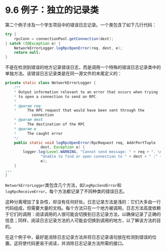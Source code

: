# 9.6 例子：独立的记录类

第二个例子涉及一个学生项目中的错误日志记录。一个类包含了如下几行代码：

```java
try { 
    rpcConn = connectionPool.getConnection(dest); 
} catch (IOException e) { 
    NetworkErrorLogger.logRpcOpenError(req, dest, e); 
    return null; 
}
```

不是在检测到错误的地方记录错误日志，而是调用一个特殊的错误日志记录类中的单独方法。该错误日志记录类是在同一源文件的末尾定义的：

```java
private static class NetworkErrorLogger {
    /** 
    * Output information relevant to an error that occurs when trying 
    * to open a connection to send an RPC.
    * 
    * @param req 
    *     The RPC request that would have been sent through the 
            connection 
    * @param dest 
    *     The destination of the RPC 
    * @param e 
    *     The caught error 
    */ 
    public static void logRpcOpenError(RpcRequest req, AddrPortTuple 
                dest, Exception e) { 
        logger.log(Level.WARNING, "Cannot send message: " + req + ". \n" + 
                "Unable to find or open connection to " + dest + " :" + 
                e); 
    }
... 
}
```

`NetworkErrorLogger`类包含几个方法，如`logRpcSendError`和`logRpcReceiveError`，每个方法都记录了不同种类的错误日志。

这种分离增加了复杂性，却没有任何好处。日志记录方法是浅的：它们大多由一行代码组成，但需要大量的文档。每个方法只在一个地方被调用。日志方法高度依赖于它们的调用：阅读调用的人很可能会切换到日志记录方法，以确保记录了正确的信息；同样，阅读日志记录方法的人可能会切换到调用的地方，以了解该方法的目的。

在这个例子中，最好是消除日志记录方法并将日志记录语句放在检测到错误的位置。这将使代码更易于阅读，并消除日志记录方法所需的接口。
